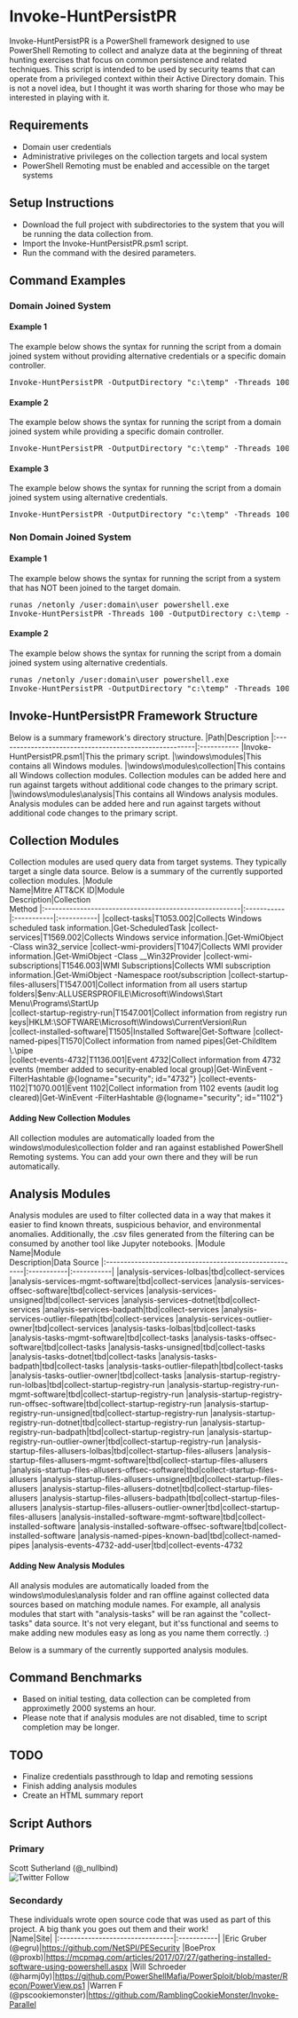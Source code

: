 # Invoke-HuntPersistPR
Invoke-HuntPersistPR is a PowerShell framework designed to use PowerShell Remoting to collect and analyze data at the beginning of threat hunting exercises that focus on common persistence and related techniques. This script is intended to be used by security teams that can operate from a privileged context within their Active Directory domain.  This is not a novel idea, but I thought it was worth sharing for those who may be interested in playing with it.

## Requirements
* Domain user credentials
* Administrative privileges on the collection targets and local system
* PowerShell Remoting must be enabled and accessible on the target systems

## Setup Instructions
* Download the full project with subdirectories to the system that you will be running the data collection from.
* Import the Invoke-HuntPersistPR.psm1 script.
* Run the command with the desired parameters.

## Command Examples

### Domain Joined System
#### Example 1
The example below shows the syntax for running the script from a domain joined system without providing alternative credentials or a specific domain controller.
<pre>
Invoke-HuntPersistPR -OutputDirectory "c:\temp" -Threads 100 
</pre>

#### Example 2
The example below shows the syntax for running the script from a domain joined system while providing a specific domain controller.
<pre>
Invoke-HuntPersistPR -OutputDirectory "c:\temp" -Threads 100 -DomainController 10.1.1.1
</pre> 

#### Example 3
The example below shows the syntax for running the script from a domain joined system using alternative credentials.
<pre>
Invoke-HuntPersistPR -OutputDirectory "c:\temp" -Threads 100 -DomainController 10.1.1.1 -Credentials domain\user
</pre> 

### Non Domain Joined System
#### Example 1
The example below shows the syntax for running the script from a system that has NOT been joined to the target domain.
<pre>
runas /netonly /user:domain\user powershell.exe
Invoke-HuntPersistPR -Threads 100 -OutputDirectory c:\temp -DomainController 10.1.1.1 -Username domain\user -password 'password'
</pre>

#### Example 2
The example below shows the syntax for running the script from a domain joined system using alternative credentials.
<pre>
runas /netonly /user:domain\user powershell.exe
Invoke-HuntPersistPR -OutputDirectory "c:\temp" -Threads 100 -DomainController 10.1.1.1 -Credentials domain\user
</pre> 

## Invoke-HuntPersistPR Framework Structure
Below is a summary framework's directory structure.
|Path|Description
|:-------------------------------------------------------|:-----------
|Invoke-HuntPersistPR.psm1|This the primary script.
|\windows\modules|This contains all Windows modules.
|\windows\modules\collection|This contains all Windows collection modules. Collection modules can be added here and run against targets without additional code changes to the primary script.
|\windows\modules\analysis|This contains all Windows analysis modules. Analysis modules can be added here and run against targets without additional code changes to the primary script.
                
## Collection Modules
Collection modules are used query data from target systems.  They typically target a single data source. Below is a summary of the currently supported collection modules. 
|Module<Br>Name|Mitre ATT&CK ID|Module<br>Description|Collection<br>Method
|:-------------------------------------------------------|:-----------|:-----------|:-----------|
|collect-tasks|T1053.002|Collects Windows scheduled task information.|Get-ScheduledTask
|collect-services|T1569.002|Collects Windows service information.|Get-WmiObject -Class win32_service
|collect-wmi-providers|T1047|Collects WMI provider information.|Get-WmiObject -Class __Win32Provider
|collect-wmi-subscriptions|T1546.003|WMI Subscriptions|Collects WMI subscription information.|Get-WmiObject -Namespace root/subscription
|collect-startup-files-allusers|T1547.001|Collect information from all users startup folders|$env:ALLUSERSPROFILE\Microsoft\Windows\Start Menu\Programs\StartUp\
|collect-startup-registry-run|T1547.001|Collect information from registry run keys|HKLM:\SOFTWARE\Microsoft\Windows\CurrentVersion\Run\
|collect-installed-software|T1505|Installed Software|Get-Software
|collect-named-pipes|T1570|Collect information from named pipes|Get-ChildItem \\.\pipe\
|collect-events-4732|T1136.001|Event 4732|Collect information from 4732 events (member added to security-enabled local group)|Get-WinEvent -FilterHashtable @{logname="security"; id="4732"}
|collect-events-1102|T1070.001|Event 1102|Collect information from 1102 events (audit log cleared)|Get-WinEvent -FilterHashtable @{logname="security"; id="1102"}
  
#### Adding New Collection Modules
All collection modules are automatically loaded from the windows\modules\collection folder and ran against established PowerShell Remoting systems. You can add your own there and they will be run automatically.

## Analysis Modules 
Analysis modules are used to filter collected data in a way that makes it easier to find known threats, suspicious behavior, and environmental anomalies.  Additionally, the .csv files generated from the filtering can be consumed by another tool like Jupyter notebooks. 
|Module<br>Name|Module<br>Description|Data Source
|:-------------------------------------------------------|:-----------|:-----------|
|analysis-services-lolbas|tbd|collect-services
|analysis-services-mgmt-software|tbd|collect-services
|analysis-services-offsec-software|tbd|collect-services
|analysis-services-unsigned|tbd|collect-services
|analysis-services-dotnet|tbd|collect-services
|analysis-services-badpath|tbd|collect-services
|analysis-services-outlier-filepath|tbd|collect-services
|analysis-services-outlier-owner|tbd|collect-services
|analysis-tasks-lolbas|tbd|collect-tasks
|analysis-tasks-mgmt-software|tbd|collect-tasks
|analysis-tasks-offsec-software|tbd|collect-tasks
|analysis-tasks-unsigned|tbd|collect-tasks
|analysis-tasks-dotnet|tbd|collect-tasks
|analysis-tasks-badpath|tbd|collect-tasks
|analysis-tasks-outlier-filepath|tbd|collect-tasks
|analysis-tasks-outlier-owner|tbd|collect-tasks
|analysis-startup-registry-run-lolbas|tbd|collect-startup-registry-run
|analysis-startup-registry-run-mgmt-software|tbd|collect-startup-registry-run
|analysis-startup-registry-run-offsec-software|tbd|collect-startup-registry-run
|analysis-startup-registry-run-unsigned|tbd|collect-startup-registry-run
|analysis-startup-registry-run-dotnet|tbd|collect-startup-registry-run
|analysis-startup-registry-run-badpath|tbd|collect-startup-registry-run
|analysis-startup-registry-run-outlier-owner|tbd|collect-startup-registry-run
|analysis-startup-files-allusers-lolbas|tbd|collect-startup-files-allusers
|analysis-startup-files-allusers-mgmt-software|tbd|collect-startup-files-allusers
|analysis-startup-files-allusers-offsec-software|tbd|collect-startup-files-allusers
|analysis-startup-files-allusers-unsigned|tbd|collect-startup-files-allusers
|analysis-startup-files-allusers-dotnet|tbd|collect-startup-files-allusers
|analysis-startup-files-allusers-badpath|tbd|collect-startup-files-allusers
|analysis-startup-files-allusers-outlier-owner|tbd|collect-startup-files-allusers
|analysis-installed-software-mgmt-software|tbd|collect-installed-software
|analysis-installed-software-offsec-software|tbd|collect-installed-software
|analysis-named-pipes-known-bad|tbd|collect-named-pipes
|analysis-events-4732-add-user|tbd|collect-events-4732

#### Adding New Analysis Modules
All analysis modules are automatically loaded from the windows\modules\analysis folder and ran offline against collected data sources based on matching module names. For example, all analysis modules that start with "analysis-tasks" will be ran against the "collect-tasks" data source. It's not very elegant, but it'ss functional and seems to make adding new modules easy as long as you name them correctly. :)
  
Below is a summary of the currently supported analysis modules.   
  
## Command Benchmarks
* Based on initial testing, data collection can be completed from approximetly 2000 systems an hour.
* Please note that if analysis modules are not disabled, time to script completion may be longer.

## TODO
* Finalize credentials passthrough to ldap and remoting sessions
* Finish adding analysis modules
* Create an HTML summary report
  
## Script Authors
### Primary
Scott Sutherland (@_nullbind) <Br>
![Twitter Follow](https://img.shields.io/twitter/follow/_nullbind.svg?style=social)
### Secondardy
These individuals wrote open source code that was used as part of this project. A big thank you goes out them and their work!<br>
|Name|Site|
|:--------------------------------|:-----------|
|Eric Gruber (@egru)|https://github.com/NetSPI/PESecurity
|BoeProx (@proxb)|https://mcpmag.com/articles/2017/07/27/gathering-installed-software-using-powershell.aspx
|Will Schroeder (@harmj0y)|https://github.com/PowerShellMafia/PowerSploit/blob/master/Recon/PowerView.ps1
|Warren F (@pscookiemonster)|https://github.com/RamblingCookieMonster/Invoke-Parallel
